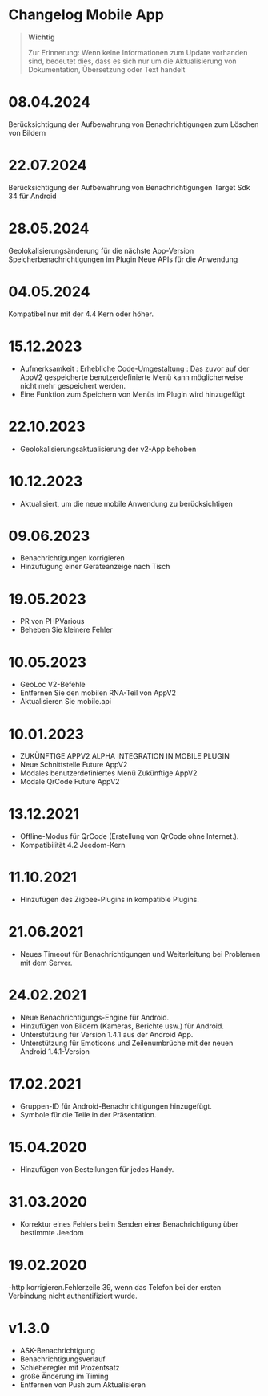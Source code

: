 # Changelog Mobile App

> **Wichtig**
>
> Zur Erinnerung: Wenn keine Informationen zum Update vorhanden sind, bedeutet dies, dass es sich nur um die Aktualisierung von Dokumentation, Übersetzung oder Text handelt


# 08.04.2024
Berücksichtigung der Aufbewahrung von Benachrichtigungen zum Löschen von Bildern


# 22.07.2024
Berücksichtigung der Aufbewahrung von Benachrichtigungen
Target Sdk 34 für Android

# 28.05.2024
Geolokalisierungsänderung für die nächste App-Version
Speicherbenachrichtigungen im Plugin
Neue APIs für die Anwendung

# 04.05.2024
Kompatibel nur mit der 4.4 Kern oder höher.

# 15.12.2023

- Aufmerksamkeit : Erhebliche Code-Umgestaltung : Das zuvor auf der AppV2 gespeicherte benutzerdefinierte Menü kann möglicherweise nicht mehr gespeichert werden.
- Eine Funktion zum Speichern von Menüs im Plugin wird hinzugefügt


# 22.10.2023

- Geolokalisierungsaktualisierung der v2-App behoben

# 10.12.2023

- Aktualisiert, um die neue mobile Anwendung zu berücksichtigen

# 09.06.2023

- Benachrichtigungen korrigieren
- Hinzufügung einer Geräteanzeige nach Tisch

# 19.05.2023

- PR von PHPVarious
- Beheben Sie kleinere Fehler

# 10.05.2023

- GeoLoc V2-Befehle
- Entfernen Sie den mobilen RNA-Teil von AppV2
- Aktualisieren Sie mobile.api

# 10.01.2023

- ZUKÜNFTIGE APPV2 ALPHA INTEGRATION IN MOBILE PLUGIN
- Neue Schnittstelle Future AppV2
- Modales benutzerdefiniertes Menü Zukünftige AppV2
- Modale QrCode Future AppV2

# 13.12.2021

- Offline-Modus für QrCode (Erstellung von QrCode ohne Internet.).
- Kompatibilität 4.2 Jeedom-Kern

# 11.10.2021

- Hinzufügen des Zigbee-Plugins in kompatible Plugins.

# 21.06.2021

- Neues Timeout für Benachrichtigungen und Weiterleitung bei Problemen mit dem Server.

# 24.02.2021

- Neue Benachrichtigungs-Engine für Android.
- Hinzufügen von Bildern (Kameras, Berichte usw.) für Android.
- Unterstützung für Version 1.4.1 aus der Android App.
- Unterstützung für Emoticons und Zeilenumbrüche mit der neuen Android 1.4.1-Version

# 17.02.2021

- Gruppen-ID für Android-Benachrichtigungen hinzugefügt.
- Symbole für die Teile in der Präsentation.

# 15.04.2020

- Hinzufügen von Bestellungen für jedes Handy.

# 31.03.2020

- Korrektur eines Fehlers beim Senden einer Benachrichtigung über bestimmte Jeedom

# 19.02.2020

-http korrigieren.Fehlerzeile 39, wenn das Telefon bei der ersten Verbindung nicht authentifiziert wurde.

# v1.3.0

- ASK-Benachrichtigung
- Benachrichtigungsverlauf
- Schieberegler mit Prozentsatz
- große Änderung im Timing
- Entfernen von Push zum Aktualisieren
